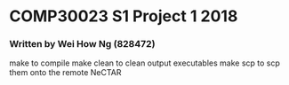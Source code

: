 # COMP30023 S1 Project 1 2018
### Written by Wei How Ng (828472)

make to compile
make clean to clean output executables
make scp to scp them onto the remote NeCTAR
